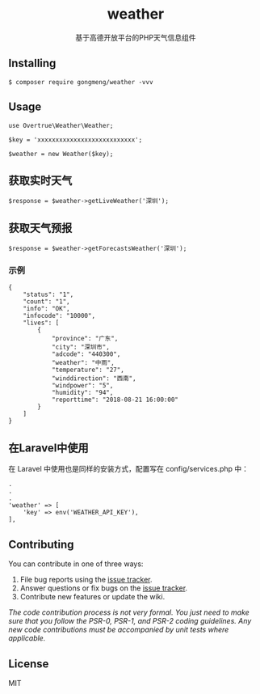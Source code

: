 <h1 align="center"> weather </h1>

<p align="center">基于高德开放平台的PHP天气信息组件</p>


## Installing

```shell
$ composer require gongmeng/weather -vvv
```

## Usage

```
use Overtrue\Weather\Weather;

$key = 'xxxxxxxxxxxxxxxxxxxxxxxxxxx';

$weather = new Weather($key);
```

## 获取实时天气

```
$response = $weather->getLiveWeather('深圳');
```

## 获取天气预报
```
$response = $weather->getForecastsWeather('深圳');
```

### 示例
```
{
    "status": "1",
    "count": "1",
    "info": "OK",
    "infocode": "10000",
    "lives": [
        {
            "province": "广东",
            "city": "深圳市",
            "adcode": "440300",
            "weather": "中雨",
            "temperature": "27",
            "winddirection": "西南",
            "windpower": "5",
            "humidity": "94",
            "reporttime": "2018-08-21 16:00:00"
        }
    ]
}
```

## 在Laravel中使用
在 Laravel 中使用也是同样的安装方式，配置写在 config/services.php 中：

```
.
.
.
'weather' => [
    'key' => env('WEATHER_API_KEY'),
],
```

## Contributing

You can contribute in one of three ways:

1. File bug reports using the [issue tracker](https://github.com/gongmeng/weather/issues).
2. Answer questions or fix bugs on the [issue tracker](https://github.com/gongmeng/weather/issues).
3. Contribute new features or update the wiki.

_The code contribution process is not very formal. You just need to make sure that you follow the PSR-0, PSR-1, and PSR-2 coding guidelines. Any new code contributions must be accompanied by unit tests where applicable._

## License

MIT